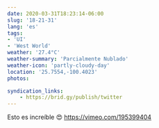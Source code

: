 ```yaml
---
date: 2020-03-31T18:23:14-06:00
slug: '18-21-31'
lang: 'es'
tags:
- 'UI'
- 'West World'
weather: '27.4°C'
weather-summary: 'Parcialmente Nublado'
weather-icon: 'partly-cloudy-day'
location: '25.7554,-100.4023'
photos:

syndication_links:
    - https://brid.gy/publish/twitter
---
```

Esto es increíble 😍 
https://vimeo.com/195399404

 